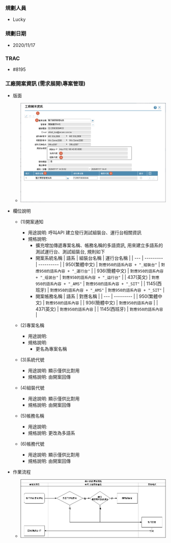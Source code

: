 ### <div id="user">規劃人員</div>
* Lucky

### <div id="updatedate">規劃日期</div>
* 2020/11/17

### <div id="trac">TRAC</div>
* #8195

### <div id="projectadd">工廠開案資訊 <path>(需求展開\專案管理)</path></div>
* 版面
  * ![upnotify]

* 欄位說明
  * <t id="btnUpNotify">(1)開案通知</t>
    * 用途說明: 呼叫API 建立發行測試組裝台、運行台相關資訊
    * 規格說明: 
      * 擴充增加傳遞專案名稱、帳務名稱的多語資訊, 用來建立多語系的測試運行台、測試組裝台, 規則如下
      * 開案系統名稱
      | 語系 | 組裝台名稱 | 運行台名稱 |
      | --- | --------- | ---------- |
      | 950(繁體中文) | `對應950的語系內容 + "_組裝台"` | `對應950的語系內容 + "_運行台"` | 
      | 936(簡體中文) | `對應950的語系內容 + "_组装台"` | `對應950的語系內容 + "_运行台"` | 
      | 437(英文) | `對應950的語系內容 + "_AMS"` | `對應950的語系內容 + "_SIT"` | 
      | 1145(西班牙) | `對應950的語系內容 + "_AMS"` | `對應950的語系內容 + "_SIT"` | 
      * 開案帳務名稱
      | 語系 | 對應名稱 |
      | --- | --------- |
      | 950(繁體中文) | `對應950的語系內容` |
      | 936(簡體中文) | `對應950的語系內容` |
      | 437(英文) | `對應950的語系內容` |
      | 1145(西班牙) | `對應950的語系內容` |

  * <t id="paMultiLangID">(2)專案名稱</t>
    * 用途說明:
    * 規格說明: 
      * 更名為專案名稱
  * <t id="">(3)系統代號</t> 
    * 用途說明: 顯示僅供比對用
    * 規格說明: 由開案回傳
  * <t id="">(4)組裝代號</t> 
    * 用途說明: 顯示僅供比對用
    * 規格說明: 由開案回傳
  * <t id="pacName">(5)帳務名稱</t>
    * 用途說明:
    * 規格說明: 更改為多語系  
  * <t id="">(6)帳務代號</t> 
    * 用途說明: 顯示僅供比對用
    * 規格說明: 由開案回傳
* 作業流程
  * ![UpNotify_Diagram]



<!--圖片-->
[upnotify]:attachment/NewProjectNotify.png "工廠開案資訊"
[UpNotify_Diagram]:attachment/UpNotify_Diagram.png "[作業流程]開案通知"

